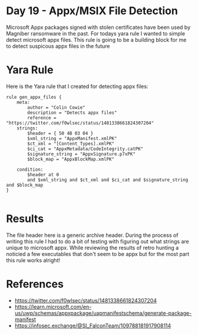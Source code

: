 # Day 19 - Appx/MSIX File Detection

Microsoft Appx packages signed with stolen certificates have been used by Magniber ransomware in the past. For todays yara rule I wanted to simple detect microsoft appx files. This rule is going to be a building block for me to detect suspicous appx files in the future 

# Yara Rule

Here is the Yara rule that I created for detecting appx files:
```
rule gen_appx_files {
	meta:
        author = "Colin Cowie"
        description = "Detects appx files"
        reference = "https://twitter.com/f0wlsec/status/1481338661824307204"
    strings:
        $header = { 50 4B 03 04 }
        $xml_string = "AppxManifest.xmlPK"
        $ct_xml = "[Content_Types].xmlPK"
        $ci_cat = "AppxMetadata/CodeIntegrity.catPK"
        $signature_string = "AppxSignature.p7xPK"
        $block_map = "AppxBlockMap.xmlPK"

    condition:
        $header at 0 
        and $xml_string and $ct_xml and $ci_cat and $signature_string and $block_map
}


```
# Results
The file header here is a generic archive header. During the process of writing this rule I had to do a bit of testing with figuring out what strings are unique to microsoft appx. While reviewing the results of retro hunting a noticied a few executables that don't seem to be appx but for the most part this rule works alright!

# References
- https://twitter.com/f0wlsec/status/1481338661824307204
- https://learn.microsoft.com/en-us/uwp/schemas/appxpackage/uapmanifestschema/generate-package-manifest
- https://infosec.exchange/@SI_FalconTeam/109788181917908114